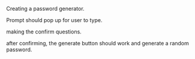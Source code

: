 Creating a password generator.

Prompt should pop up for user to type.

making the confirm questions.

after confirming, the generate button should work and generate a random password.

